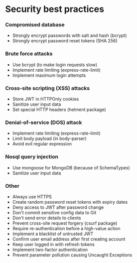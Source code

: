 # Security best practices

### Compromised database

- Strongly encrypt passwords with salt and hash (bcrypt)
- Strongly encrypt password reset tokens (SHA 256)

### Brute force attacks

- Use bcrypt (to make login requests slow)
- Implement rate limiting (express-rate-limit)
- Implement maximum login attempts

### Cross-site scripting (XSS) attacks

- Store JWT in HTTPOnly cookies
- Sanitize user input data
- Set special HTTP headers (helment package)

### Denial-of-service (DOS) attack

- Implement rate limiting (express-rate-limit)
- Limit body payload (in body-parser)
- Avoid evil regular expression

### Nosql query injection

- Use mongoose for MongoDB (because of SchemaTypes)
- Sanitize user input data

### Other

- Always use HTTPS
- Create random password reset tokens with expiry dates
- Deny access to JWT after password change
- Don't commit sensitive config data to Git
- Don't send error details to clients
- Prevent cross-site request forgery (csurf package)
- Require re-authentication before a high-value action
- Implement a blacklist of untrusted JWT
- Confirm user email address after first creating account
- Keep user logged in with refresh tokens
- Implement two-factor authentication
- Prevent parameter pollution causing Uncaught Exceptions
